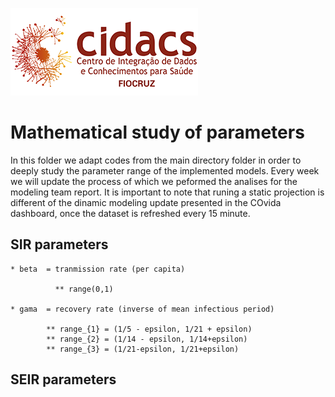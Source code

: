
![](images/cidacs.png)


# Mathematical study of parameters 

In this folder we adapt codes from the main directory folder in order to deeply study the parameter range of the implemented models. Every week we will update the process of which we peformed the analises for the modeling team report. It is important to note that runing a static projection is different of the dinamic modeling update presented in the COvida dashboard, once the dataset is refreshed every 15 minute. 
    
## SIR parameters 

    * beta  = tranmission rate (per capita)
    
              ** range(0,1) 

    * gama  = recovery rate (inverse of mean infectious period)
            
            ** range_{1} = (1/5 - epsilon, 1/21 + epsilon)
            ** range_{2} = (1/14 - epsilon, 1/14+epsilon)
            ** range_{3} = (1/21-epsilon, 1/21+epsilon)

## SEIR parameters

